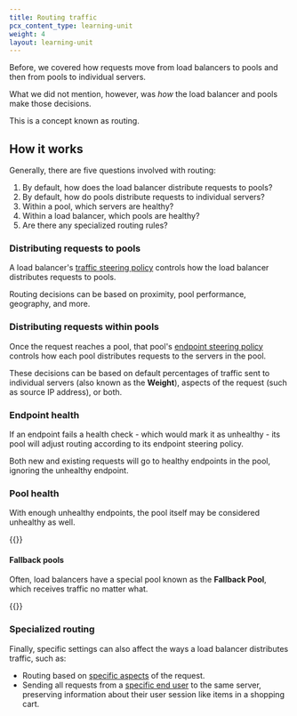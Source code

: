 ```yaml
---
title: Routing traffic
pcx_content_type: learning-unit
weight: 4
layout: learning-unit
---
```


Before, we covered how requests move from load balancers to pools and then from pools to individual servers.

What we did not mention, however, was *how* the load balancer and pools make those decisions.

This is a concept known as routing.

## How it works

Generally, there are five questions involved with routing:

1. By default, how does the load balancer distribute requests to pools?
2. By default, how do pools distribute requests to individual servers?
3. Within a pool, which servers are healthy?
4. Within a load balancer, which pools are healthy?
5. Are there any specialized routing rules?

### Distributing requests to pools

A load balancer's [traffic steering policy](/load-balancing/understand-basics/traffic-steering/steering-policies/) controls how the load balancer distributes requests to pools.

Routing decisions can be based on proximity, pool performance, geography, and more.

### Distributing requests within pools

Once the request reaches a pool, that pool's [endpoint steering policy](/load-balancing/understand-basics/traffic-steering/origin-level-steering/) controls how each pool distributes requests to the servers in the pool.

These decisions can be based on default percentages of traffic sent to individual servers (also known as the **Weight**), aspects of the request (such as source IP address), or both.

### Endpoint health

If an endpoint fails a health check - which would mark it as unhealthy - its pool will adjust routing according to its endpoint steering policy.

Both new and existing requests will go to healthy endpoints in the pool, ignoring the unhealthy endpoint.

### Pool health

With enough unhealthy endpoints, the pool itself may be considered unhealthy as well.

{{<render file=_unhealthy-pool-traffic-distribution.md productFolder="load-balancing">}}

#### Fallback pools

Often, load balancers have a special pool known as the **Fallback Pool**, which receives traffic no matter what.

{{<render file=_fallback-pools.md productFolder="load-balancing">}}

### Specialized routing

Finally, specific settings can also affect the ways a load balancer distributes traffic, such as:

- Routing based on [specific aspects](/load-balancing/additional-options/load-balancing-rules/) of the request.
- Sending all requests from a [specific end user](/load-balancing/understand-basics/session-affinity/) to the same server, preserving information about their user session like items in a shopping cart.
